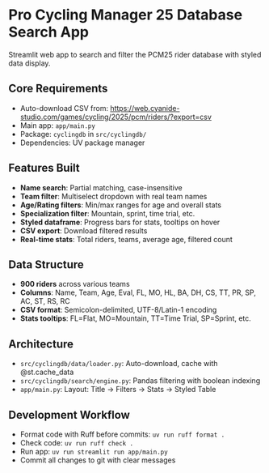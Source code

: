 # Pro Cycling Manager 25 Database Search App

Streamlit web app to search and filter the PCM25 rider database with styled data display.

## Core Requirements
- Auto-download CSV from: https://web.cyanide-studio.com/games/cycling/2025/pcm/riders/?export=csv
- Main app: `app/main.py`
- Package: `cyclingdb` in `src/cyclingdb/`
- Dependencies: UV package manager

## Features Built
- **Name search**: Partial matching, case-insensitive
- **Team filter**: Multiselect dropdown with real team names
- **Age/Rating filters**: Min/max ranges for age and overall stats
- **Specialization filter**: Mountain, sprint, time trial, etc.
- **Styled dataframe**: Progress bars for stats, tooltips on hover
- **CSV export**: Download filtered results
- **Real-time stats**: Total riders, teams, average age, filtered count

## Data Structure
- **900 riders** across various teams
- **Columns**: Name, Team, Age, Eval, FL, MO, HL, BA, DH, CS, TT, PR, SP, AC, ST, RS, RC
- **CSV format**: Semicolon-delimited, UTF-8/Latin-1 encoding
- **Stats tooltips**: FL=Flat, MO=Mountain, TT=Time Trial, SP=Sprint, etc.

## Architecture
- `src/cyclingdb/data/loader.py`: Auto-download, cache with @st.cache_data
- `src/cyclingdb/search/engine.py`: Pandas filtering with boolean indexing
- `app/main.py`: Layout: Title → Filters → Stats → Styled Table

## Development Workflow
- Format code with Ruff before commits: `uv run ruff format .`
- Check code: `uv run ruff check .`
- Run app: `uv run streamlit run app/main.py`
- Commit all changes to git with clear messages